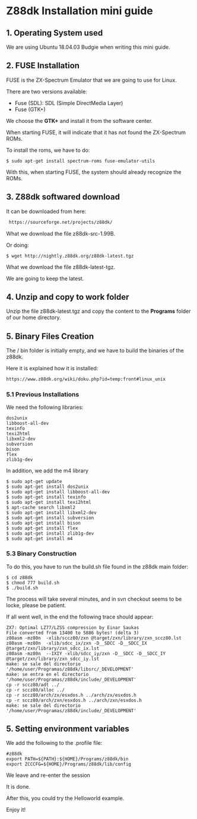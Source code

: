 # Z88dk Installation mini guide

## 1. Operating System used

We are using Ubuntu 18.04.03 Budgie when writing this mini guide.

## 2. FUSE Installation

FUSE is the ZX-Spectrum Emulator that we are going to use for Linux.

There are two versions available:

- Fuse (SDL): SDL (Simple DirectMedia Layer) 
- Fuse (GTK+)

We choose the __GTK+__ and install it from the software center.

When starting FUSE, it will indicate that it has not found the ZX-Spectrum ROMs.

To install the roms, we have to do:

```shell
$ sudo apt-get install spectrum-roms fuse-emulator-utils
```

With this, when starting FUSE, the system should already recognize the ROMs.

## 3. Z88dk softwared download

It can be downloaded from here:

```html
 https://sourceforge.net/projects/z88dk/
```

What we download the file z88dk-src-1.99B.

Or doing:

```shell
$ wget http://nightly.z88dk.org/z88dk-latest.tgz
```

What we download the file z88dk-latest-tgz.

We are going to keep the latest.

## 4. Unzip and copy to work folder

Unzip the file z88dk-latest.tgz and copy the content to the __Programs__ folder of our home directory.

## 5. Binary Files Creation

The / bin folder is initially empty, and we have to build the binaries of the z88dk.

Here it is explained how it is installed:

```html
https://www.z88dk.org/wiki/doku.php?id=temp:front#linux_unix
```

### 5.1 Previous Installations

We need the following libraries:

```
dos2unix
libboost-all-dev
texinfo
texi2html
libxml2-dev
subversion
bison
flex
zlib1g-dev
```

In addition, we add the m4 library


```shell
$ sudo apt-get update
$ sudo apt-get install dos2unix
$ sudo apt-get install libboost-all-dev
$ sudo apt-get install texinfo
$ sudo apt-get install texi2html
$ apt-cache search libxml2
$ sudo apt-get install libxml2-dev
$ sudo apt-get install subversion
$ sudo apt-get install bison
$ sudo apt-get install flex
$ sudo apt-get install zlib1g-dev
$ sudo apt-get install m4
```

### 5.3 Binary Construction

To do this, you have to run the build.sh file found in the z88dk main folder:

```
$ cd z88dk
$ chmod 777 build.sh
$ ./build.sh
```

The process will take several minutes, and in svn checkout seems to be locke, please be patient.

If all went well, in the end the following trace should appear:

```
ZX7: Optimal LZ77/LZSS compression by Einar Saukas
File converted from 13400 to 5886 bytes! (delta 3)
z80asm -mz80n  -xlib/sccz80/zxn @target/zxn/library/zxn_sccz80.lst
z80asm -mz80n  -xlib/sdcc_ix/zxn -D__SDCC -D__SDCC_IX @target/zxn/library/zxn_sdcc_ix.lst
z80asm -mz80n  --IXIY -xlib/sdcc_iy/zxn -D__SDCC -D__SDCC_IY @target/zxn/library/zxn_sdcc_iy.lst
make: se sale del directorio '/home/user/Programas/z88dk/libsrc/_DEVELOPMENT'
make: se entra en el directorio '/home/user/Programas/z88dk/include/_DEVELOPMENT'
cp -r sccz80/adt ../
cp -r sccz80/alloc ../
cp -r sccz80/arch/zx/esxdos.h ../arch/zx/esxdos.h
cp -r sccz80/arch/zxn/esxdos.h ../arch/zxn/esxdos.h
make: se sale del directorio '/home/user/Programas/z88dk/include/_DEVELOPMENT'
```

## 5. Setting environment variables

We add the following to the .profile file:

```
#z88dk
export PATH=${PATH}:${HOME}/Programs/z88dk/bin
export ZCCCFG=${HOME}/Programs/z88dk/lib/config
```

We leave and re-enter the session

It is done.

After this, you could try the Helloworld example.

Enjoy it!



